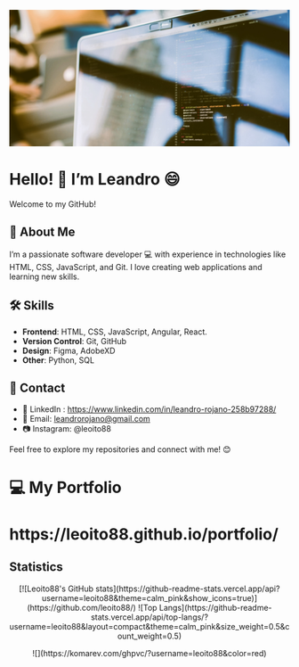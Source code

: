 ![Portada](https://github.com/leoito88/leoito88/blob/main/noteb.jpg)

# Hello! 👋 I’m Leandro 😄

Welcome to my GitHub!

## 👤 About Me

I’m a passionate software developer :computer: with experience in technologies like HTML, CSS, JavaScript, and Git. I love creating web applications and learning new skills.

## :hammer_and_wrench: Skills

- **Frontend**: HTML, CSS, JavaScript, Angular, React.
- **Version Control**: Git, GitHub
- **Design**: Figma, AdobeXD
- **Other**: Python, SQL

## :speech_balloon: Contact

- 💼 LinkedIn : https://www.linkedin.com/in/leandro-rojano-258b97288/
- 📧 Email: leandrorojano@gmail.com
- :camera: Instagram: @leoito88

Feel free to explore my repositories and connect with me! 😊

# 💻 My Portfolio
<h1>https://leoito88.github.io/portfolio/</h1>


## Statistics
<p align="center">
    [![Leoito88's GitHub stats](https://github-readme-stats.vercel.app/api?username=leoito88&theme=calm_pink&show_icons=true)](https://github.com/leoito88/)    
    ![Top Langs](https://github-readme-stats.vercel.app/api/top-langs/?username=leoito88&layout=compact&theme=calm_pink&size_weight=0.5&count_weight=0.5)
</p>

<p align="center">
![](https://komarev.com/ghpvc/?username=leoito88&color=red)
</p>

